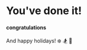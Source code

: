 <script>
  import { onMount } from "svelte";
  // import confetti from 'canvas-confetti';
  // import snow from 'https://cdn.skypack.dev/snow';
  onMount(async () => {
    const { default: confetti } = await import(
      "https://esm.sh/canvas-confetti"
    );
    confetti();
    // snow();
  });
</script>


# You've done it!

#### congratulations

And happy holidays! ❄️ 🏂 🍧
